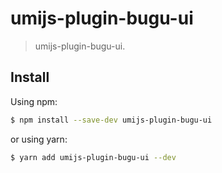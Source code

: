 # umijs-plugin-bugu-ui

> umijs-plugin-bugu-ui.

## Install

Using npm:

```bash
$ npm install --save-dev umijs-plugin-bugu-ui
```

or using yarn:

```bash
$ yarn add umijs-plugin-bugu-ui --dev
```
